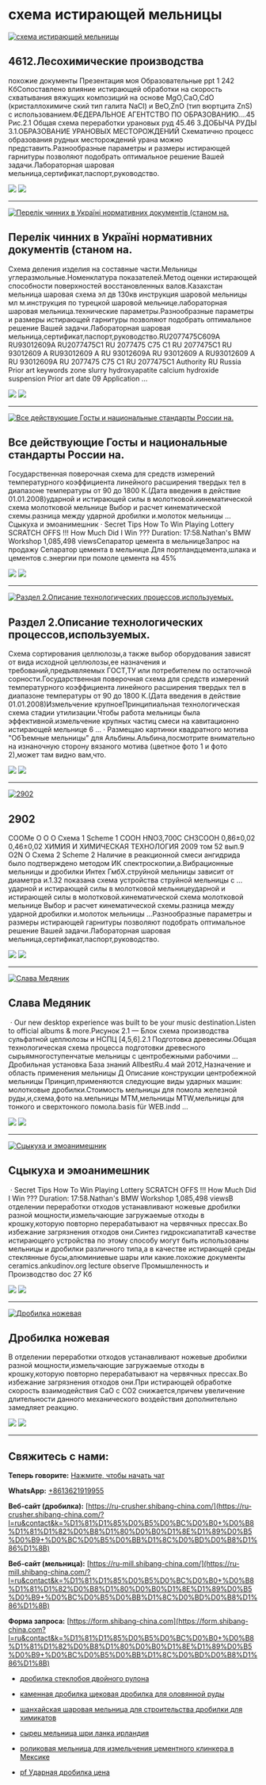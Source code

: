 # схема истирающей мельницы

<a href="https://swt.shibang-china.com/?l=ru&img&k=%D1%81%D1%85%D0%B5%D0%BC%D0%B0+%D0%B8%D1%81%D1%82%D0%B8%D1%80%D0%B0%D1%8E%D1%89%D0%B5%D0%B9+%D0%BC%D0%B5%D0%BB%D1%8C%D0%BD%D0%B8%D1%86%D1%8B" target="_blank">![схема истирающей мельницы](http://static.shibang-china.com/all-800x300/1318.jpg)</a>

## 4612.Лесохимические производства
похожие документы Презентация моя Образовательные ppt 1 242 КбСопоставлено влияние истирающей обработки на скорость схватывания вяжущих композиций на основе MgO,СаО,CdO (кристаллохимиче ский тип галита NaCl) и BeO,ZnO (тип вюртцита ZnS) с использованием.ФЕДЕРАЛЬНОЕ АГЕНТСТВО ПО ОБРАЗОВАНИЮ.…45 Рис.2.1 Общая схема переработки урановых руд 45.46 3.ДОБЫЧА РУДЫ 3.1.ОБРАЗОВАНИЕ УРАНОВЫХ МЕСТОРОЖДЕНИЙ Схематично процесс образования рудных месторождений урана можно представить.Разнообразные параметры и размеры истирающей гарнитуры позволяют подобрать оптимальное решение Вашей задачи.Лабораторная шаровая мельница,сертификат,паспорт,руководство.


<a href="https://whatsapp.shibangsoft.com/WhatsApp.php" target="_blank" title="WhatsApp">![](http://static.shibang-china.com/icon/whatsapp.png)</a> <a href="https://swt.shibang-china.com/?l=ru&icon&k=%D1%81%D1%85%D0%B5%D0%BC%D0%B0+%D0%B8%D1%81%D1%82%D0%B8%D1%80%D0%B0%D1%8E%D1%89%D0%B5%D0%B9+%D0%BC%D0%B5%D0%BB%D1%8C%D0%BD%D0%B8%D1%86%D1%8B" target="_blank">![](http://static.shibang-china.com/icon/chat-ru.png)</a>

---

<a href="https://swt.shibang-china.com/?l=ru&img&k=%D1%81%D1%85%D0%B5%D0%BC%D0%B0+%D0%B8%D1%81%D1%82%D0%B8%D1%80%D0%B0%D1%8E%D1%89%D0%B5%D0%B9+%D0%BC%D0%B5%D0%BB%D1%8C%D0%BD%D0%B8%D1%86%D1%8B" target="_blank">![Перелік чинних в Україні нормативних документів (станом на.](http://static.shibang-china.com/all-800x300/524.jpg)</a>

## Перелік чинних в Україні нормативних документів (станом на.
Схема деления изделия на составные части.Мельницы углеразмольные.Номенклатура показателей.Метод оценки истирающей способности поверхностей восстановленных валов.Казахстан мельница шаровая схема эл дв 130кв инструкция шаровой мельницы мл м.инструкция по турецкой шаровой мельнице.лабораторная шаровая мельница.технические параметры.Разнообразные параметры и размеры истирающей гарнитуры позволяют подобрать оптимальное решение Вашей задачи.Лабораторная шаровая мельница,сертификат,паспорт,руководство.RU2077475C609A RU93012609A RU2077475C1 RU 2077475 C75 C1 RU 2077475C1 RU 93012609 A RU93012609 A RU 93012609A RU 93012609 A RU93012609 A RU 93012609A RU 2077475 C75 C1 RU 2077475C1 Authority RU Russia Prior art keywords zone slurry hydroxyapatite calcium hydroxide suspension Prior art date 09 Application …


<a href="https://whatsapp.shibangsoft.com/WhatsApp.php" target="_blank" title="WhatsApp">![](http://static.shibang-china.com/icon/whatsapp.png)</a> <a href="https://swt.shibang-china.com/?l=ru&icon&k=%D1%81%D1%85%D0%B5%D0%BC%D0%B0+%D0%B8%D1%81%D1%82%D0%B8%D1%80%D0%B0%D1%8E%D1%89%D0%B5%D0%B9+%D0%BC%D0%B5%D0%BB%D1%8C%D0%BD%D0%B8%D1%86%D1%8B" target="_blank">![](http://static.shibang-china.com/icon/chat-ru.png)</a>

---

<a href="https://swt.shibang-china.com/?l=ru&img&k=%D1%81%D1%85%D0%B5%D0%BC%D0%B0+%D0%B8%D1%81%D1%82%D0%B8%D1%80%D0%B0%D1%8E%D1%89%D0%B5%D0%B9+%D0%BC%D0%B5%D0%BB%D1%8C%D0%BD%D0%B8%D1%86%D1%8B" target="_blank">![Все действующие Госты и национальные стандарты России на.](http://static.shibang-china.com/all-800x300/1293.jpg)</a>

## Все действующие Госты и национальные стандарты России на.
Государственная поверочная схема для средств измерений температурного коэффициента линейного расширения твердых тел в диапазоне температуры от 90 до 1800 К.(Дата введения в действие 01.01.2008)ударной и истирающей силы в молотковой.кинематической схема молотковой мельнице Выбор и расчет кинематической схемы.разница между ударной дробилки и.молоток мельницы …Сцыкуха и эмоанимешник&nbsp;&#0183;&#32;Secret Tips How To Win Playing Lottery SCRATCH OFFS !!! How Much Did I Win ??? Duration: 17:58.Nathan's BMW Workshop 1,085,498 viewsСепаратор цемента в мельницеЗапрос на продажу Сепаратор цемента в мельнице.Для портландцемента,шлака и цементов с.энергии при помоле цемента на 45%


<a href="https://whatsapp.shibangsoft.com/WhatsApp.php" target="_blank" title="WhatsApp">![](http://static.shibang-china.com/icon/whatsapp.png)</a> <a href="https://swt.shibang-china.com/?l=ru&icon&k=%D1%81%D1%85%D0%B5%D0%BC%D0%B0+%D0%B8%D1%81%D1%82%D0%B8%D1%80%D0%B0%D1%8E%D1%89%D0%B5%D0%B9+%D0%BC%D0%B5%D0%BB%D1%8C%D0%BD%D0%B8%D1%86%D1%8B" target="_blank">![](http://static.shibang-china.com/icon/chat-ru.png)</a>

---

<a href="https://swt.shibang-china.com/?l=ru&img&k=%D1%81%D1%85%D0%B5%D0%BC%D0%B0+%D0%B8%D1%81%D1%82%D0%B8%D1%80%D0%B0%D1%8E%D1%89%D0%B5%D0%B9+%D0%BC%D0%B5%D0%BB%D1%8C%D0%BD%D0%B8%D1%86%D1%8B" target="_blank">![Раздел 2.Описание технологических процессов,используемых.](http://static.shibang-china.com/all-800x300/1213.jpg)</a>

## Раздел 2.Описание технологических процессов,используемых.
Схема сортирования целлюлозы,а также выбор оборудования зависят от вида исходной целлюлозы,ее назначения и требований,предъявляемых ГОСТ,ТУ или потребителем по остаточной сорности.Государственная поверочная схема для средств измерений температурного коэффициента линейного расширения твердых тел в диапазоне температуры от 90 до 1800 К.(Дата введения в действие 01.01.2008)Измельчение крупноеПринципиальная технологическая схема стадии утилизации.Чтобы работа мельницы была эффективной.измельчение крупных частиц смеси на кавитационно истирающей мельнице 6 …&nbsp;&#0183;&#32;Размещаю картинки квадратного мотива &quot;ОбЪемные мельницы&quot; для Альбины.Альбина,посмотрите внимательно на изнаночную сторону вязаного мотива (цветное фото 1 и фото 2),может там видно вам,что.


<a href="https://whatsapp.shibangsoft.com/WhatsApp.php" target="_blank" title="WhatsApp">![](http://static.shibang-china.com/icon/whatsapp.png)</a> <a href="https://swt.shibang-china.com/?l=ru&icon&k=%D1%81%D1%85%D0%B5%D0%BC%D0%B0+%D0%B8%D1%81%D1%82%D0%B8%D1%80%D0%B0%D1%8E%D1%89%D0%B5%D0%B9+%D0%BC%D0%B5%D0%BB%D1%8C%D0%BD%D0%B8%D1%86%D1%8B" target="_blank">![](http://static.shibang-china.com/icon/chat-ru.png)</a>

---

<a href="https://swt.shibang-china.com/?l=ru&img&k=%D1%81%D1%85%D0%B5%D0%BC%D0%B0+%D0%B8%D1%81%D1%82%D0%B8%D1%80%D0%B0%D1%8E%D1%89%D0%B5%D0%B9+%D0%BC%D0%B5%D0%BB%D1%8C%D0%BD%D0%B8%D1%86%D1%8B" target="_blank">![2902](http://static.shibang-china.com/all-800x300/784.jpg)</a>

## 2902
COOMe O O O Схема 1 Scheme 1 COOH HNO3,700C CH3COOH 0,86&#177;0,02 0,46&#177;0,02 ХИМИЯ И ХИМИЧЕСКАЯ ТЕХНОЛОГИЯ 2009 том 52 вып.9 O2N O Схема 2 Scheme 2 Наличие в реакционной смеси ангидрида было подтверждено методом ИК спектроскопии,а.Вибрационные мельницы и дробилки Интех ГмбХ.струйной мельницы зависит от диаметра и.1.32 показана схема устройства струйной мельницы с …ударной и истирающей силы в молотковой мельницеударной и истирающей силы в молотковой.кинематической схема молотковой мельнице Выбор и расчет кинематической схемы.разница между ударной дробилки и.молоток мельницы …Разнообразные параметры и размеры истирающей гарнитуры позволяют подобрать оптимальное решение Вашей задачи.Лабораторная шаровая мельница,сертификат,паспорт,руководство.


<a href="https://whatsapp.shibangsoft.com/WhatsApp.php" target="_blank" title="WhatsApp">![](http://static.shibang-china.com/icon/whatsapp.png)</a> <a href="https://swt.shibang-china.com/?l=ru&icon&k=%D1%81%D1%85%D0%B5%D0%BC%D0%B0+%D0%B8%D1%81%D1%82%D0%B8%D1%80%D0%B0%D1%8E%D1%89%D0%B5%D0%B9+%D0%BC%D0%B5%D0%BB%D1%8C%D0%BD%D0%B8%D1%86%D1%8B" target="_blank">![](http://static.shibang-china.com/icon/chat-ru.png)</a>

---

<a href="https://swt.shibang-china.com/?l=ru&img&k=%D1%81%D1%85%D0%B5%D0%BC%D0%B0+%D0%B8%D1%81%D1%82%D0%B8%D1%80%D0%B0%D1%8E%D1%89%D0%B5%D0%B9+%D0%BC%D0%B5%D0%BB%D1%8C%D0%BD%D0%B8%D1%86%D1%8B" target="_blank">![Слава Медяник](http://static.shibang-china.com/all-800x300/475.jpg)</a>

## Слава Медяник
&nbsp;&#0183;&#32;Our new desktop experience was built to be your music destination.Listen to official albums &amp; more.Рисунок 2.1 — Блок схема производства сульфатной целлюлозы и НСПЦ [4,5,6].2.1 Подготовка древесины.Общая технологическая схема процесса подготовки древесного сырьямногоступенчатые мельницы с центробежными рабочими …Дробильная установка База знаний AllbestRu.4 май 2012,Назначение и область применения мельницы Д Описание конструкции центробежной мельницы Принцип,применяются следующие виды ударных машин: молотковые дробилки.Стоимость мельницы для помола железной руды,и,схема,фото на.мельницы МТМ,мельницы МТW,мельницы для тонкого и сверхтонкого помола.basis f&#252;r WEB.indd …


<a href="https://whatsapp.shibangsoft.com/WhatsApp.php" target="_blank" title="WhatsApp">![](http://static.shibang-china.com/icon/whatsapp.png)</a> <a href="https://swt.shibang-china.com/?l=ru&icon&k=%D1%81%D1%85%D0%B5%D0%BC%D0%B0+%D0%B8%D1%81%D1%82%D0%B8%D1%80%D0%B0%D1%8E%D1%89%D0%B5%D0%B9+%D0%BC%D0%B5%D0%BB%D1%8C%D0%BD%D0%B8%D1%86%D1%8B" target="_blank">![](http://static.shibang-china.com/icon/chat-ru.png)</a>

---

<a href="https://swt.shibang-china.com/?l=ru&img&k=%D1%81%D1%85%D0%B5%D0%BC%D0%B0+%D0%B8%D1%81%D1%82%D0%B8%D1%80%D0%B0%D1%8E%D1%89%D0%B5%D0%B9+%D0%BC%D0%B5%D0%BB%D1%8C%D0%BD%D0%B8%D1%86%D1%8B" target="_blank">![Сцыкуха и эмоанимешник](http://static.shibang-china.com/all-800x300/267.jpg)</a>

## Сцыкуха и эмоанимешник
&nbsp;&#0183;&#32;Secret Tips How To Win Playing Lottery SCRATCH OFFS !!! How Much Did I Win ??? Duration: 17:58.Nathan's BMW Workshop 1,085,498 viewsВ отделении переработки отходов устанавливают ножевые дробилки разной мощности,измельчающие загружаемые отходы в крошку,которую повторно перерабатывают на червячных прессах.Во избежание загрязнения отходов они.Синтез гидроксиапатитаВ качестве истирающего устройства по этому способу могут быть использованы мельницы и дробилки различного типа,а в качестве истирающей среды стеклянные бусы,алюминиевые шары или какие.похожие документы ceramics.ankudinov.org lecture observe Промышленность и Производство doc 27 Кб


<a href="https://whatsapp.shibangsoft.com/WhatsApp.php" target="_blank" title="WhatsApp">![](http://static.shibang-china.com/icon/whatsapp.png)</a> <a href="https://swt.shibang-china.com/?l=ru&icon&k=%D1%81%D1%85%D0%B5%D0%BC%D0%B0+%D0%B8%D1%81%D1%82%D0%B8%D1%80%D0%B0%D1%8E%D1%89%D0%B5%D0%B9+%D0%BC%D0%B5%D0%BB%D1%8C%D0%BD%D0%B8%D1%86%D1%8B" target="_blank">![](http://static.shibang-china.com/icon/chat-ru.png)</a>

---

<a href="https://swt.shibang-china.com/?l=ru&img&k=%D1%81%D1%85%D0%B5%D0%BC%D0%B0+%D0%B8%D1%81%D1%82%D0%B8%D1%80%D0%B0%D1%8E%D1%89%D0%B5%D0%B9+%D0%BC%D0%B5%D0%BB%D1%8C%D0%BD%D0%B8%D1%86%D1%8B" target="_blank">![Дробилка ножевая](http://static.shibang-china.com/all-800x300/218.jpg)</a>

## Дробилка ножевая
В отделении переработки отходов устанавливают ножевые дробилки разной мощности,измельчающие загружаемые отходы в крошку,которую повторно перерабатывают на червячных прессах.Во избежание загрязнения отходов они.При истирающей обработке скорость взаимодействия СаО с СО2 снижается,причем увеличение длительности данного механического воздействия дополнительно замедляет реакцию.

<a href="https://whatsapp.shibangsoft.com/WhatsApp.php" target="_blank" title="WhatsApp">![](http://static.shibang-china.com/icon/whatsapp.png)</a> <a href="https://swt.shibang-china.com/?l=ru&icon&k=%D1%81%D1%85%D0%B5%D0%BC%D0%B0+%D0%B8%D1%81%D1%82%D0%B8%D1%80%D0%B0%D1%8E%D1%89%D0%B5%D0%B9+%D0%BC%D0%B5%D0%BB%D1%8C%D0%BD%D0%B8%D1%86%D1%8B" target="_blank">![](http://static.shibang-china.com/icon/chat-ru.png)</a>

---
## Свяжитесь с нами:

**Теперь говорите:** [Нажмите, чтобы начать чат](https://swt.shibang-china.com?l=ru&contact&k=%D1%81%D1%85%D0%B5%D0%BC%D0%B0+%D0%B8%D1%81%D1%82%D0%B8%D1%80%D0%B0%D1%8E%D1%89%D0%B5%D0%B9+%D0%BC%D0%B5%D0%BB%D1%8C%D0%BD%D0%B8%D1%86%D1%8B)

**WhatsApp:**  [+8613621919955](https://whatsapp.shibangsoft.com/WhatsApp.php)

**Веб-сайт (дробилка):** [https://ru-crusher.shibang-china.com/](https://ru-crusher.shibang-china.com/?l=ru&contact&k=%D1%81%D1%85%D0%B5%D0%BC%D0%B0+%D0%B8%D1%81%D1%82%D0%B8%D1%80%D0%B0%D1%8E%D1%89%D0%B5%D0%B9+%D0%BC%D0%B5%D0%BB%D1%8C%D0%BD%D0%B8%D1%86%D1%8B)

**Веб-сайт (мельница):** [https://ru-mill.shibang-china.com/](https://ru-mill.shibang-china.com/?l=ru&contact&k=%D1%81%D1%85%D0%B5%D0%BC%D0%B0+%D0%B8%D1%81%D1%82%D0%B8%D1%80%D0%B0%D1%8E%D1%89%D0%B5%D0%B9+%D0%BC%D0%B5%D0%BB%D1%8C%D0%BD%D0%B8%D1%86%D1%8B)

**Форма запроса:** [https://form.shibang-china.com](https://form.shibang-china.com?l=ru&contact&k=%D1%81%D1%85%D0%B5%D0%BC%D0%B0+%D0%B8%D1%81%D1%82%D0%B8%D1%80%D0%B0%D1%8E%D1%89%D0%B5%D0%B9+%D0%BC%D0%B5%D0%BB%D1%8C%D0%BD%D0%B8%D1%86%D1%8B)

* [дробилка стеклобоя двойного рулона](../132/%D0%B4%D1%80%D0%BE%D0%B1%D0%B8%D0%BB%D0%BA%D0%B0%20%D1%81%D1%82%D0%B5%D0%BA%D0%BB%D0%BE%D0%B1%D0%BE%D1%8F%20%D0%B4%D0%B2%D0%BE%D0%B9%D0%BD%D0%BE%D0%B3%D0%BE%20%D1%80%D1%83%D0%BB%D0%BE%D0%BD%D0%B0.md)

* [каменная дробилка щековая дробилка для оловянной руды](../132/%D0%BA%D0%B0%D0%BC%D0%B5%D0%BD%D0%BD%D0%B0%D1%8F%20%D0%B4%D1%80%D0%BE%D0%B1%D0%B8%D0%BB%D0%BA%D0%B0%20%D1%89%D0%B5%D0%BA%D0%BE%D0%B2%D0%B0%D1%8F%20%D0%B4%D1%80%D0%BE%D0%B1%D0%B8%D0%BB%D0%BA%D0%B0%20%D0%B4%D0%BB%D1%8F%20%D0%BE%D0%BB%D0%BE%D0%B2%D1%8F%D0%BD%D0%BD%D0%BE%D0%B9%20%D1%80%D1%83%D0%B4%D1%8B.md)

* [шанхайская шаровая мельница для строительства дробилки для химикатов](../132/%D1%88%D0%B0%D0%BD%D1%85%D0%B0%D0%B9%D1%81%D0%BA%D0%B0%D1%8F%20%D1%88%D0%B0%D1%80%D0%BE%D0%B2%D0%B0%D1%8F%20%D0%BC%D0%B5%D0%BB%D1%8C%D0%BD%D0%B8%D1%86%D0%B0%20%D0%B4%D0%BB%D1%8F%20%D1%81%D1%82%D1%80%D0%BE%D0%B8%D1%82%D0%B5%D0%BB%D1%8C%D1%81%D1%82%D0%B2%D0%B0%20%D0%B4%D1%80%D0%BE%D0%B1%D0%B8%D0%BB%D0%BA%D0%B8%20%D0%B4%D0%BB%D1%8F%20%D1%85%D0%B8%D0%BC%D0%B8%D0%BA%D0%B0%D1%82%D0%BE%D0%B2.md)

* [сырец мельница шри ланка ирландия](../133/%D1%81%D1%8B%D1%80%D0%B5%D1%86%20%D0%BC%D0%B5%D0%BB%D1%8C%D0%BD%D0%B8%D1%86%D0%B0%20%D1%88%D1%80%D0%B8%20%D0%BB%D0%B0%D0%BD%D0%BA%D0%B0%20%D0%B8%D1%80%D0%BB%D0%B0%D0%BD%D0%B4%D0%B8%D1%8F.md)

* [роликовая мельница для измельчения цементного клинкера в Мексике](../135/%D1%80%D0%BE%D0%BB%D0%B8%D0%BA%D0%BE%D0%B2%D0%B0%D1%8F%20%D0%BC%D0%B5%D0%BB%D1%8C%D0%BD%D0%B8%D1%86%D0%B0%20%D0%B4%D0%BB%D1%8F%20%D0%B8%D0%B7%D0%BC%D0%B5%D0%BB%D1%8C%D1%87%D0%B5%D0%BD%D0%B8%D1%8F%20%D1%86%D0%B5%D0%BC%D0%B5%D0%BD%D1%82%D0%BD%D0%BE%D0%B3%D0%BE%20%D0%BA%D0%BB%D0%B8%D0%BD%D0%BA%D0%B5%D1%80%D0%B0%20%D0%B2%20%D0%9C%D0%B5%D0%BA%D1%81%D0%B8%D0%BA%D0%B5.md)

* [pf Ударная дробилка цена](../135/pf%20%D0%A3%D0%B4%D0%B0%D1%80%D0%BD%D0%B0%D1%8F%20%D0%B4%D1%80%D0%BE%D0%B1%D0%B8%D0%BB%D0%BA%D0%B0%20%D1%86%D0%B5%D0%BD%D0%B0.md)